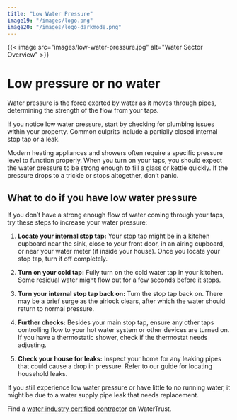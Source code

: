 ```yaml
---
title: "Low Water Pressure"
image19: "/images/logo.png"
image20: "/images/logo-darkmode.png"
---
```


{{< image src="images/low-water-pressure.jpg" alt="Water Sector Overview" >}}
# Low pressure or no water

Water pressure is the force exerted by water as it moves through pipes, determining the strength of the flow from your taps.

If you notice low water pressure, start by checking for plumbing issues within your property. Common culprits include a partially closed internal stop tap or a leak.

Modern heating appliances and showers often require a specific pressure level to function properly. When you turn on your taps, you should expect the water pressure to be strong enough to fill a glass or kettle quickly. If the pressure drops to a trickle or stops altogether, don’t panic.

## What to do if you have low water pressure

If you don’t have a strong enough flow of water coming through your taps, try these steps to increase your water pressure:

1. **Locate your internal stop tap:** Your stop tap might be in a kitchen cupboard near the sink, close to your front door, in an airing cupboard, or near your water meter (if inside your house). Once you locate your stop tap, turn it off completely.

2. **Turn on your cold tap:** Fully turn on the cold water tap in your kitchen. Some residual water might flow out for a few seconds before it stops.

3. **Turn your internal stop tap back on:** Turn the stop tap back on. There may be a brief surge as the airlock clears, after which the water should return to normal pressure.

4. **Further checks:** Besides your main stop tap, ensure any other taps controlling flow to your hot water system or other devices are turned on. If you have a thermostatic shower, check if the thermostat needs adjusting.

5. **Check your house for leaks:** Inspect your home for any leaking pipes that could cause a drop in pressure. Refer to our guide for locating household leaks.

If you still experience low water pressure or have little to no running water, it might be due to a water supply pipe leak that needs replacement.

Find a [water industry certified contractor](/approved-plumbers) on WaterTrust.
